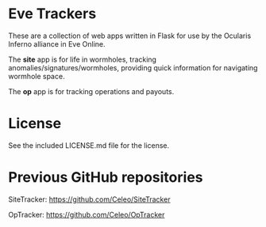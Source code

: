 # Eve Trackers

These are a collection of web apps written in Flask for use by the Ocularis Inferno alliance in Eve Online.

The **site** app is for life in wormholes, tracking anomalies/signatures/wormholes, providing quick information for navigating wormhole space.

The **op** app is for tracking operations and payouts.

# License

See the included LICENSE.md file for the license.

# Previous GitHub repositories

SiteTracker: https://github.com/Celeo/SiteTracker

OpTracker: https://github.com/Celeo/OpTracker
